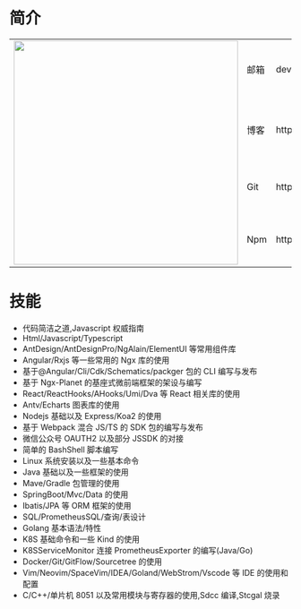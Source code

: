 # 简介

<table>
<tr>
    <td rowspan="10">
        <img style="height:400px" src="/pokemon/images/me.png" >
    </td>
</tr>

<tr>
    <td>邮箱</td>
    <td>devcui@outlook.com</td>
</tr>

<tr>
    <td>博客</td>
    <td>https://devcui.github.io/pokemon/</td>
</tr>

<tr>
    <td>Git</td>
    <td>https://github.com/devcui</td>
</tr>

<tr>
    <td>Npm</td>
    <td>https://www.npmjs.com/~devcui</td>
</tr>

</table>


# 技能

- 代码简洁之道,Javascript 权威指南
- Html/Javascript/Typescript
- AntDesign/AntDesignPro/NgAlain/ElementUI 等常用组件库
- Angular/Rxjs 等一些常用的 Ngx 库的使用
- 基于@Angular/Cli/Cdk/Schematics/packger 包的 CLI 编写与发布
- 基于 Ngx-Planet 的基座式微前端框架的架设与编写
- React/ReactHooks/AHooks/Umi/Dva 等 React 相关库的使用
- Antv/Echarts 图表库的使用
- Nodejs 基础以及 Express/Koa2 的使用
- 基于 Webpack 混合 JS/TS 的 SDK 包的编写与发布
- 微信公众号 OAUTH2 以及部分 JSSDK 的对接
- 简单的 BashShell 脚本编写
- Linux 系统安装以及一些基本命令
- Java 基础以及一些框架的使用
- Mave/Gradle 包管理的使用
- SpringBoot/Mvc/Data 的使用
- Ibatis/JPA 等 ORM 框架的使用
- SQL/PrometheusSQL/查询/表设计
- Golang 基本语法/特性
- K8S 基础命令和一些 Kind 的使用
- K8SServiceMonitor 连接 PrometheusExporter 的编写(Java/Go)
- Docker/Git/GitFlow/Sourcetree 的使用
- Vim/Neovim/SpaceVim/IDEA/Goland/WebStrom/Vscode 等 IDE 的使用和配置
- C/C++/单片机 8051 以及常用模块与寄存器的使用,Sdcc 编译,Stcgal 烧录
